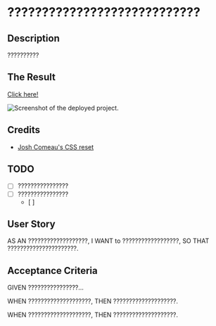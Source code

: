 # ????????????????????????????

## Description
??????????

## The Result
[Click here!](DEPLOYED_URL_HERE)

![Screenshot of the deployed project.](SCREENSHOT_OF_PROJECT_IN_ASSETS)

## Credits
- [Josh Comeau's CSS reset](https://www.joshwcomeau.com/css/custom-css-reset/)


## TODO
- [ ] ????????????????
- [ ] ????????????????
    - [ ] 



## User Story
AS AN ???????????????????,
I WANT to ??????????????????,
SO THAT ??????????????????????.

## Acceptance Criteria
GIVEN ????????????????...

WHEN ????????????????????,
THEN ????????????????????.

WHEN ????????????????????,
THEN ????????????????????.